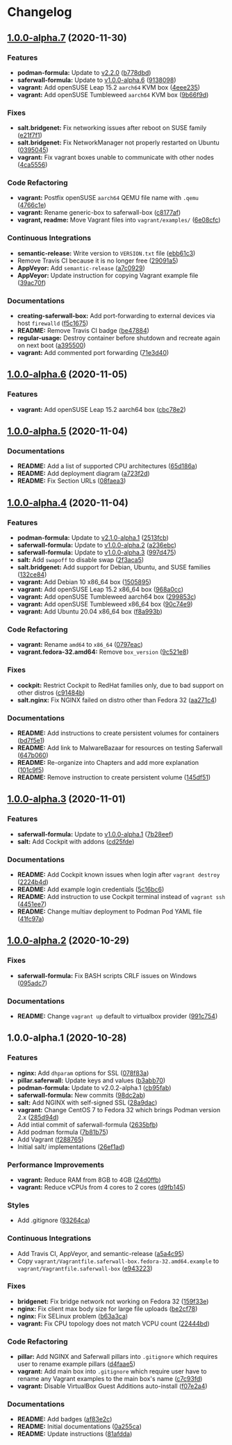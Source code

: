 # Changelog

## [1.0.0-alpha.7](https://github.com/extra2000/saferwall-box/compare/v1.0.0-alpha.6...v1.0.0-alpha.7) (2020-11-30)


### Features

* **podman-formula:** Update to [v2.2.0](https://github.com/extra2000/podman-formula/releases/v2.2.0) ([b778dbd](https://github.com/extra2000/saferwall-box/commit/b778dbdd3f83a3fda796fbc1e9321543a92723f4))
* **saferwall-formula:** Update to [v1.0.0-alpha.6](https://github.com/extra2000/saferwall-formula/releases/v1.0.0-alpha.6) ([9138098](https://github.com/extra2000/saferwall-box/commit/9138098fa191431d32b3460c30144e34c6e9813d))
* **vagrant:** Add openSUSE Leap 15.2 `aarch64` KVM box ([4eee235](https://github.com/extra2000/saferwall-box/commit/4eee235b76383469e8bfba366c4ccc26f2147a8f))
* **vagrant:** Add openSUSE Tumbleweed `aarch64` KVM box ([9b66f9d](https://github.com/extra2000/saferwall-box/commit/9b66f9d1103e966465241b67bcfbb12ed36f35ea))


### Fixes

* **salt.bridgenet:** Fix networking issues after reboot on SUSE family ([e21f7f1](https://github.com/extra2000/saferwall-box/commit/e21f7f1abb6731401928fe998f93cae960c632a7))
* **salt.bridgenet:** Fix NetworkManager not properly restarted on Ubuntu ([0395045](https://github.com/extra2000/saferwall-box/commit/03950453dd223d7fac0740429fb0ee79ba61a654))
* **vagrant:** Fix vagrant boxes unable to communicate with other nodes ([4ca5556](https://github.com/extra2000/saferwall-box/commit/4ca5556a8011c33c7c1f3c26b4201cf46ef882c7))


### Code Refactoring

* **vagrant:** Postfix openSUSE `aarch64` QEMU file name with `.qemu` ([4766c1e](https://github.com/extra2000/saferwall-box/commit/4766c1e783650606e24d532a6f79a6b81b7f6763))
* **vagrant:** Rename generic-box to saferwall-box ([c8177af](https://github.com/extra2000/saferwall-box/commit/c8177af43d19785510637e650d7e522ff62dba87))
* **vagrant, readme:** Move Vagrant files into `vagrant/examples/` ([6e08cfc](https://github.com/extra2000/saferwall-box/commit/6e08cfccac504ad45e49cdac5881957029a2b856))


### Continuous Integrations

* **semantic-release:** Write version to `VERSION.txt` file ([ebb61c3](https://github.com/extra2000/saferwall-box/commit/ebb61c3e08aaf6067244ed360f0a6cd71b06755b))
* Remove Travis CI because it is no longer free ([29091a5](https://github.com/extra2000/saferwall-box/commit/29091a547bb9b08fd98c8e88f64e3169a921cc31))
* **AppVeyor:** Add `semantic-release` ([a7c0929](https://github.com/extra2000/saferwall-box/commit/a7c0929c18edc73743deb238a01c3de0e977b6e0))
* **AppVeyor:** Update instruction for copying Vagrant example file ([39ac70f](https://github.com/extra2000/saferwall-box/commit/39ac70f7bc9db8315a148a344ef54bead403d95f))


### Documentations

* **creating-saferwall-box:** Add port-forwarding to external devices via host `firewalld` ([f5c1675](https://github.com/extra2000/saferwall-box/commit/f5c1675a4252ecc256b62a4a26961b46b1d5594e))
* **README:** Remove Travis CI badge ([be47884](https://github.com/extra2000/saferwall-box/commit/be4788441bbb465ee4978131ef00863b4327e76d))
* **regular-usage:** Destroy container before shutdown and recreate again on next boot ([a395500](https://github.com/extra2000/saferwall-box/commit/a3955009f11861b62c1d91ef8508c88701f7430f))
* **vagrant:** Add commented port forwarding ([71e3d40](https://github.com/extra2000/saferwall-box/commit/71e3d4055eb73a2be3ba7b3e9edd2c870948ce0e))

## [1.0.0-alpha.6](https://github.com/extra2000/saferwall-box/compare/v1.0.0-alpha.5...v1.0.0-alpha.6) (2020-11-05)


### Features

* **vagrant:** Add openSUSE Leap 15.2 aarch64 box ([cbc78e2](https://github.com/extra2000/saferwall-box/commit/cbc78e2524cd383ab8d7a695e5c6a54cfbbbc204))

## [1.0.0-alpha.5](https://github.com/extra2000/saferwall-box/compare/v1.0.0-alpha.4...v1.0.0-alpha.5) (2020-11-04)


### Documentations

* **README:** Add a list of supported CPU architectures ([65d186a](https://github.com/extra2000/saferwall-box/commit/65d186ad15bf1d00d66282fb3c723953ba000c3a))
* **README:** Add deployment diagram ([a723f2d](https://github.com/extra2000/saferwall-box/commit/a723f2db29ed8e1ea8935a6db31b6ab7039334ca))
* **README:** Fix Section URLs ([08faea3](https://github.com/extra2000/saferwall-box/commit/08faea3bf1cc4947a19e8ca2675ad6c7f528906b))

## [1.0.0-alpha.4](https://github.com/extra2000/saferwall-box/compare/v1.0.0-alpha.3...v1.0.0-alpha.4) (2020-11-04)


### Features

* **podman-formula:** Update to [v2.1.0-alpha.1](https://github.com/extra2000/podman-formula/releases/tag/v2.1.0-alpha.1) ([2513fcb](https://github.com/extra2000/saferwall-box/commit/2513fcbe10e8afc5030be87e1c432ecbbaea4eda))
* **saferwall-formula:** Update to [v1.0.0-alpha.2](https://github.com/extra2000/saferwall-formula/releases/tag/v1.0.0-alpha.2) ([a236ebc](https://github.com/extra2000/saferwall-box/commit/a236ebc475b76814ea1bcfecbe84ea303f3e4954))
* **saferwall-formula:** Update to [v1.0.0-alpha.3](https://github.com/extra2000/saferwall-formula/releases/tag/v1.0.0-alpha.3) ([997d475](https://github.com/extra2000/saferwall-box/commit/997d475baaac71999d9aa45c93736180bb3b442c))
* **salt:** Add `swapoff` to disable swap ([2f3aca5](https://github.com/extra2000/saferwall-box/commit/2f3aca54fb277cd0ba2758ae3ae4f1853a5c0a4c))
* **salt.bridgenet:** Add support for Debian, Ubuntu, and SUSE families ([132ce84](https://github.com/extra2000/saferwall-box/commit/132ce84cc1ea8212b7ff8c81a4f1c8a7e347210f))
* **vagrant:** Add Debian 10 x86_64 box ([1505895](https://github.com/extra2000/saferwall-box/commit/1505895ebbc526a8954ad45d6cb7ec4c766e6508))
* **vagrant:** Add openSUSE Leap 15.2 x86_64 box ([968a0cc](https://github.com/extra2000/saferwall-box/commit/968a0ccc87dea7ba74ce14c27ccc63efe2370451))
* **vagrant:** Add openSUSE Tumbleweed aarch64 box ([299853c](https://github.com/extra2000/saferwall-box/commit/299853cde207ecba135447cc485c9a39ad50fb18))
* **vagrant:** Add openSUSE Tumbleweed x86_64 box ([90c74e9](https://github.com/extra2000/saferwall-box/commit/90c74e9994456cdb26cfa4004001a9d05006c62e))
* **vagrant:** Add Ubuntu 20.04 x86_64 box ([f8a993b](https://github.com/extra2000/saferwall-box/commit/f8a993b2525ee95954b1c573beeec5f8a39ec642))


### Code Refactoring

* **vagrant:** Rename `amd64` to `x86_64` ([0797eac](https://github.com/extra2000/saferwall-box/commit/0797eac34e3807d5b9e4f30c57de411db2d6b661))
* **vagrant.fedora-32.amd64:** Remove `box_version` ([9c521e8](https://github.com/extra2000/saferwall-box/commit/9c521e8f2e1e7afd9478b8c9f3e517c1a1198e20))


### Fixes

* **cockpit:** Restrict Cockpit to RedHat families only, due to bad support on other distros ([c91484b](https://github.com/extra2000/saferwall-box/commit/c91484b51af227fc9cbab10903c02b9ae4f35bcf))
* **salt.nginx:** Fix NGINX failed on distro other than Fedora 32 ([aa271c4](https://github.com/extra2000/saferwall-box/commit/aa271c42a36cfa417857a5aab79daabaa7fd1b6d))


### Documentations

* **README:** Add instructions to create persistent volumes for containers ([bd7f5e1](https://github.com/extra2000/saferwall-box/commit/bd7f5e19bd18c4f6a0f371f58bb61de7fade6f8e))
* **README:** Add link to MalwareBazaar for resources on testing Saferwall ([647b060](https://github.com/extra2000/saferwall-box/commit/647b0602efe8406ef57818f411cb3df1e67fb89a))
* **README:** Re-organize into Chapters and add more explanation ([101c9f5](https://github.com/extra2000/saferwall-box/commit/101c9f5f01853de60cf5ba8aad2c396cdb398d99))
* **README:** Remove instruction to create persistent volume ([145df51](https://github.com/extra2000/saferwall-box/commit/145df51f67594d7cab701b7604bed277970c3a11))

## [1.0.0-alpha.3](https://github.com/extra2000/saferwall-box/compare/v1.0.0-alpha.2...v1.0.0-alpha.3) (2020-11-01)


### Features

* **saferwall-formula:** Update to [v1.0.0-alpha.1](https://github.com/extra2000/saferwall-formula/releases/tag/v1.0.0-alpha.1) ([7b28eef](https://github.com/extra2000/saferwall-box/commit/7b28eef0f98bc757bbab24ab6cc65a169b5c3415))
* **salt:** Add Cockpit with addons ([cd25fde](https://github.com/extra2000/saferwall-box/commit/cd25fde44b87a1de87b290a808765cf383c3bcd2))


### Documentations

* **README:** Add Cockpit known issues when login after `vagrant destroy` ([2224b4d](https://github.com/extra2000/saferwall-box/commit/2224b4df5a49a0b10a75247b69c8a7f0aa20a51b))
* **README:** Add example login credentials ([5c16bc6](https://github.com/extra2000/saferwall-box/commit/5c16bc6d2fab7df1a26736449b93919d872b9167))
* **README:** Add instruction to use Cockpit terminal instead of `vagrant ssh` ([4451ee7](https://github.com/extra2000/saferwall-box/commit/4451ee7a6d012020a77335e9721027036264d11e))
* **README:** Change multiav deployment to Podman Pod YAML file ([41fc97a](https://github.com/extra2000/saferwall-box/commit/41fc97a96a30d7f743b7038c4014cde253f023e5))

## [1.0.0-alpha.2](https://github.com/extra2000/saferwall-box/compare/v1.0.0-alpha.1...v1.0.0-alpha.2) (2020-10-29)


### Fixes

* **saferwall-formula:** Fix BASH scripts CRLF issues on Windows ([095adc7](https://github.com/extra2000/saferwall-box/commit/095adc7f17ee9a7a88ca878d4898473963ddc56d))


### Documentations

* **README:** Change `vagrant up` default to virtualbox provider ([991c754](https://github.com/extra2000/saferwall-box/commit/991c7543fea9ecb5ce37e4c526aaeda8def8fe8c))

## 1.0.0-alpha.1 (2020-10-28)


### Features

* **nginx:** Add `dhparam` options for SSL ([078f83a](https://github.com/extra2000/saferwall-box/commit/078f83af3d5013b852b5ee23d7da258cb3c087e5))
* **pillar.saferwall:** Update keys and values ([b3abb70](https://github.com/extra2000/saferwall-box/commit/b3abb70a2ae4a85fa20d18dd85a9031f5f9d3f69))
* **podman-formula:** Update to v2.0.2-alpha.1 ([cb95fab](https://github.com/extra2000/saferwall-box/commit/cb95fab052a5e669c0e25774ae9118ac10120658))
* **saferwall-formula:** New commits ([98dc2ab](https://github.com/extra2000/saferwall-box/commit/98dc2ab351f3fbf56a47433d1e701a4e4991a96a))
* **salt:** Add NGINX with self-signed SSL ([28a9dac](https://github.com/extra2000/saferwall-box/commit/28a9dacc7545df36e6cef2afcc35dd7bf5dbaf7e))
* **vagrant:** Change CentOS 7 to Fedora 32 which brings Podman version 2.x ([285d94d](https://github.com/extra2000/saferwall-box/commit/285d94dd93202ace4a170030ceb17f95e258ebf0))
* Add intial commit of saferwall-formula ([2635bfb](https://github.com/extra2000/saferwall-box/commit/2635bfb4e6711f1c6d11c7f0fb53cb3e6a51af99))
* Add podman formula ([7b81b75](https://github.com/extra2000/saferwall-box/commit/7b81b757f8cc7785c6f55427b5aadd9f2d84dc87))
* Add Vagrant ([f288765](https://github.com/extra2000/saferwall-box/commit/f2887650d5d8d59d301c0dde5788ee062161710e))
* Initial salt/ implementations ([26ef1ad](https://github.com/extra2000/saferwall-box/commit/26ef1adb83fe50b8ed913b15035082396c44f562))


### Performance Improvements

* **vagrant:** Reduce RAM from 8GB to 4GB ([24d0ffb](https://github.com/extra2000/saferwall-box/commit/24d0ffb0b4373b9b0341cba8020faaf197acacf0))
* **vagrant:** Reduce vCPUs from 4 cores to 2 cores ([d9fb145](https://github.com/extra2000/saferwall-box/commit/d9fb14549f1c02ba5897c6b9d2889932ccc288e3))


### Styles

* Add .gitignore ([93264ca](https://github.com/extra2000/saferwall-box/commit/93264ca6246eaeca6d885d59d2abe1aee7059419))


### Continuous Integrations

* Add Travis CI, AppVeyor, and semantic-release ([a5a4c95](https://github.com/extra2000/saferwall-box/commit/a5a4c95d48ad4ac453e46d60a82adfe487cff1a5))
* Copy `vagrant/Vagrantfile.saferwall-box.fedora-32.amd64.example` to `vagrant/Vagrantfile.saferwall-box` ([e943223](https://github.com/extra2000/saferwall-box/commit/e94322350df1f4bb551eb1d4a7e2ac8b2b6d16d0))


### Fixes

* **bridgenet:** Fix bridge network not working on Fedora 32 ([159f33e](https://github.com/extra2000/saferwall-box/commit/159f33e074d71fbfeb99a38259055245cab0daf8))
* **nginx:** Fix client max body size for large file uploads ([be2cf78](https://github.com/extra2000/saferwall-box/commit/be2cf784849839c19a279fa647d6d1883f70f4d7))
* **nginx:** Fix SELinux problem ([b63a3ca](https://github.com/extra2000/saferwall-box/commit/b63a3ca806ff5e9a7209719dd12d5736249b3938))
* **vagrant:** Fix CPU topology does not match VCPU count ([22444bd](https://github.com/extra2000/saferwall-box/commit/22444bd3f178a7221e7429f9b67188842fb3fd8a))


### Code Refactoring

* **pillar:** Add NGINX and Saferwall pillars into `.gitignore` which requires user to rename example pillars ([d4faae5](https://github.com/extra2000/saferwall-box/commit/d4faae5d5633097819f88de5fd4147891146a174))
* **vagrant:** Add main box into `.gitignore` which require user have to rename any Vagrant examples to the main box's name ([c7c93fd](https://github.com/extra2000/saferwall-box/commit/c7c93fda7658e4792740817dc0e34408f829f13c))
* **vagrant:** Disable VirtualBox Guest Additions auto-install ([f07e2a4](https://github.com/extra2000/saferwall-box/commit/f07e2a4c526c8767eb06b2ab7414d649f831b939))


### Documentations

* **README:** Add badges ([af83e2c](https://github.com/extra2000/saferwall-box/commit/af83e2c1df0804f8bbece7ad2e8c282e157e76e1))
* **README:** Initial documentations ([0a255ca](https://github.com/extra2000/saferwall-box/commit/0a255cadd8e6178dff9860f29d5ea1fc71e10f02))
* **README:** Update instructions ([81afdda](https://github.com/extra2000/saferwall-box/commit/81afdda773e601e8d839b46e6c8a5bbc6a043d61))
